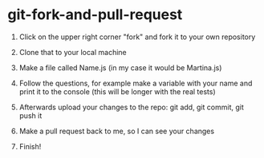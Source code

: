 # git-fork-and-pull-request

1) Click on the upper right corner "fork" and fork it to your own repository

2) Clone that to your local machine

3) Make a file called Name.js (in my case it would be Martina.js)

4) Follow the questions, for example make a variable with your name and print it to the console  (this will be longer with the real tests) 

5) Afterwards upload your changes to the repo: git add, git commit, git push it

6) Make a pull request back to me, so I can see your changes

7) Finish! 
